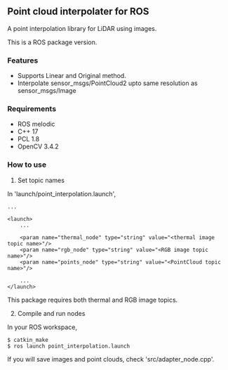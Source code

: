 ## Point cloud interpolater for ROS

A point interpolation library for LiDAR using images.

This is a ROS package version.

### Features

- Supports Linear and Original method.
- Interpolate sensor_msgs/PointCloud2 upto same resolution as sensor_msgs/Image

### Requirements

- ROS melodic
- C++ 17
- PCL 1.8
- OpenCV 3.4.2

### How to use

1. Set topic names

In 'launch/point_interpolation.launch',

```
...

<launch>
    ...

    <param name="thermal_node" type="string" value="<thermal image topic name>"/>
    <param name="rgb_node" type="string" value="<RGB image topic name>"/>
    <param name="points_node" type="string" value="<PointCloud topic name>"/>

    ...
</launch>
```

This package requires both thermal and RGB image topics.

2. Compile and run nodes

In your ROS workspace,

```
$ catkin_make
$ ros launch point_interpolation.launch
```

If you will save images and point clouds, check 'src/adapter_node.cpp'.
